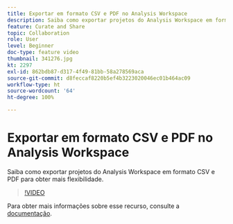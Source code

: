 ```yaml
---
title: Exportar em formato CSV e PDF no Analysis Workspace
description: Saiba como exportar projetos do Analysis Workspace em formato CSV e PDF para obter mais flexibilidade.
feature: Curate and Share
topic: Collaboration
role: User
level: Beginner
doc-type: feature video
thumbnail: 341276.jpg
kt: 2297
exl-id: 862bdb87-d317-4f49-81bb-58a278569aca
source-git-commit: d8feccaf8220b5ef4b3223020046ec01b464ac09
workflow-type: ht
source-wordcount: '64'
ht-degree: 100%

---
```


# Exportar em formato CSV e PDF no Analysis Workspace

Saiba como exportar projetos do Analysis Workspace em formato CSV e PDF para obter mais flexibilidade.

>[!VIDEO](https://video.tv.adobe.com/v/341276/?quality=12&learn=on)

Para obter mais informações sobre esse recurso, consulte a [documentação](https://experienceleague.adobe.com/docs/analytics/analyze/analysis-workspace/curate-share/download-send.html?lang=pt-BR).
